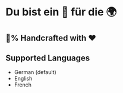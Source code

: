 # Du bist ein 🎁 für die 🌍

## 💯% Handcrafted with ❤️

## Supported Languages
- German (default)
- English
- French
